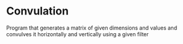 # Convulation
Program that generates a matrix of given dimensions and values and convulves it horizontally and vertically using a given filter 
